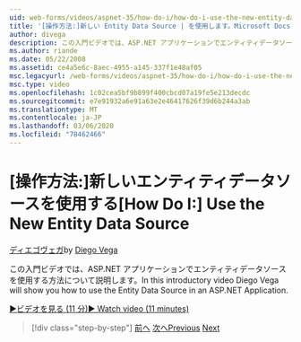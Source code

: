 ```yaml
---
uid: web-forms/videos/aspnet-35/how-do-i/how-do-i-use-the-new-entity-data-source
title: '[操作方法:]新しい Entity Data Source | を使用します。Microsoft Docs'
author: divega
description: この入門ビデオでは、ASP.NET アプリケーションでエンティティデータソースを使用する方法について説明します。
ms.author: riande
ms.date: 05/22/2008
ms.assetid: ce4a5e6c-8aec-4955-a145-337f1e48af05
msc.legacyurl: /web-forms/videos/aspnet-35/how-do-i/how-do-i-use-the-new-entity-data-source
msc.type: video
ms.openlocfilehash: 1c02cea5bf9b899f400cbcd07a19fe5e213decdc
ms.sourcegitcommit: e7e91932a6e91a63e2e46417626f39d6b244a3ab
ms.translationtype: MT
ms.contentlocale: ja-JP
ms.lasthandoff: 03/06/2020
ms.locfileid: "78462466"
---
```

# <a name="how-do-i-use-the-new-entity-data-source"></a><span data-ttu-id="59e39-103">[操作方法:]新しいエンティティデータソースを使用する</span><span class="sxs-lookup"><span data-stu-id="59e39-103">[How Do I:] Use the New Entity Data Source</span></span>

<span data-ttu-id="59e39-104">[ディエゴヴェガ](https://github.com/divega)</span><span class="sxs-lookup"><span data-stu-id="59e39-104">by [Diego Vega](https://github.com/divega)</span></span>

<span data-ttu-id="59e39-105">この入門ビデオでは、ASP.NET アプリケーションでエンティティデータソースを使用する方法について説明します。</span><span class="sxs-lookup"><span data-stu-id="59e39-105">In this introductory video Diego Vega will show you how to use the Entity Data Source in an ASP.NET Application.</span></span>

[<span data-ttu-id="59e39-106">&#9654;ビデオを見る (11 分)</span><span class="sxs-lookup"><span data-stu-id="59e39-106">&#9654; Watch video (11 minutes)</span></span>](https://channel9.msdn.com/Blogs/ASP-NET-Site-Videos/how-do-i-use-the-new-entity-data-source)

> [!div class="step-by-step"]
> <span data-ttu-id="59e39-107">[前へ](how-do-i-get-started-with-the-entity-framework.md)
> [次へ](how-do-i-serialize-a-graph-with-the-entity-framework.md)</span><span class="sxs-lookup"><span data-stu-id="59e39-107">[Previous](how-do-i-get-started-with-the-entity-framework.md)
[Next](how-do-i-serialize-a-graph-with-the-entity-framework.md)</span></span>
